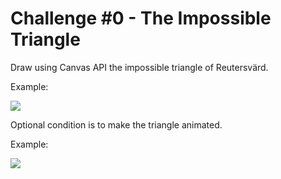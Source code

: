 # Challenge #0 - The Impossible Triangle
Draw using Canvas API the impossible triangle of Reutersvärd.

Example:

<img src="http://pre12.deviantart.net/7f00/th/pre/f/2015/238/a/1/reutersvard_triangle_lockglyph_by_astoldbyalp-d977v3r.png"/>

Optional condition is to make the triangle animated.

Example:

<img src="http://orig14.deviantart.net/20b4/f/2012/155/2/c/impossible_triangle__animated__by_ugghhzilla-d527v50.gif"/>